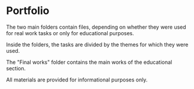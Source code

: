 # Portfolio

The two main folders contain files, depending on whether they were used for real work tasks or only for educational purposes.

Inside the folders, the tasks are divided by the themes for which they were used.

The "Final works" folder contains the main works of the educational section.

All materials are provided for informational purposes only.

